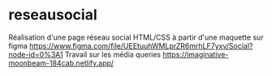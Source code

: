 # reseausocial
Réalisation d'une page réseau social HTML/CSS à partir d'une maquette sur figma https://www.figma.com/file/UEEtuuhWMLprZR6mrhLF7yxv/Social?node-id=0%3A1
Travail sur les média queries
https://imaginative-moonbeam-184cab.netlify.app/
